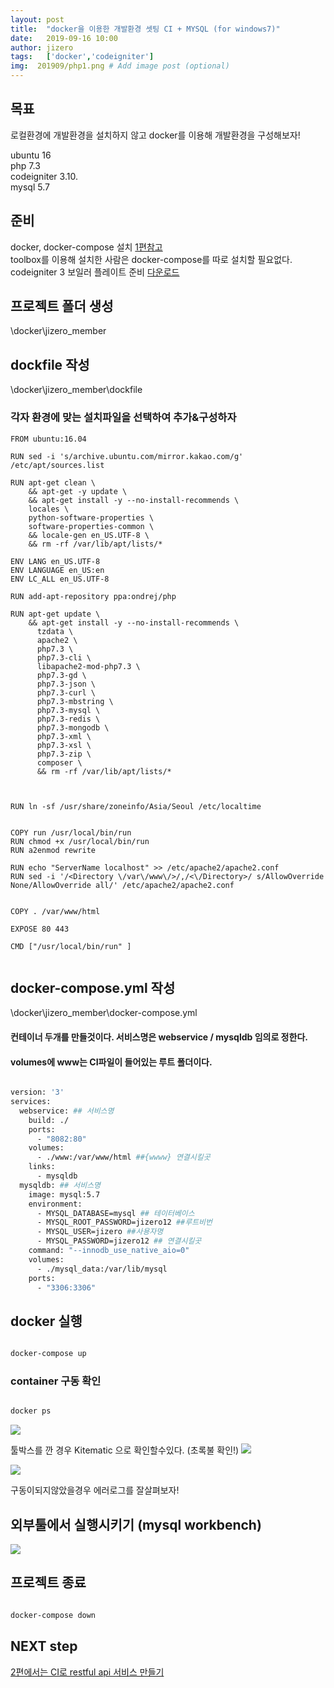 ```yaml
---
layout: post
title:  "docker을 이용한 개발환경 셋팅 CI + MYSQL (for windows7)"
date:   2019-09-16 10:00
author: jizero
tags:	['docker','codeigniter']
img:  201909/php1.png # Add image post (optional)
---
```


## 목표
로컬환경에 개발환경을 설치하지 않고 docker를 이용해 개발환경을 구성해보자!

ubuntu 16<br /> 
php 7.3<br />
codeigniter 3.10.<br />
mysql 5.7<br />


## 준비
docker, docker-compose 설치 [1편참고](/docker/) <br />
toolbox를 이용해 설치한 사람은  docker-compose를 따로 설치할 필요없다. <br />
codeigniter 3 보일러 플레이트 준비 [다운로드](https://codeigniter.com/download)

## 프로젝트 폴더 생성
\docker\jizero_member


## dockfile 작성
\docker\jizero_member\dockfile

### 각자 환경에 맞는 설치파일을 선택하여 추가&구성하자

```
FROM ubuntu:16.04

RUN sed -i 's/archive.ubuntu.com/mirror.kakao.com/g' /etc/apt/sources.list

RUN apt-get clean \
    && apt-get -y update \
    && apt-get install -y --no-install-recommends \
    locales \
    python-software-properties \
    software-properties-common \
    && locale-gen en_US.UTF-8 \
    && rm -rf /var/lib/apt/lists/*

ENV LANG en_US.UTF-8
ENV LANGUAGE en_US:en
ENV LC_ALL en_US.UTF-8

RUN add-apt-repository ppa:ondrej/php

RUN apt-get update \
    && apt-get install -y --no-install-recommends \
      tzdata \
      apache2 \
      php7.3 \
      php7.3-cli \
      libapache2-mod-php7.3 \
      php7.3-gd \
      php7.3-json \
      php7.3-curl \
      php7.3-mbstring \
      php7.3-mysql \
      php7.3-redis \
      php7.3-mongodb \
      php7.3-xml \
      php7.3-xsl \
      php7.3-zip \
      composer \
      && rm -rf /var/lib/apt/lists/*



RUN ln -sf /usr/share/zoneinfo/Asia/Seoul /etc/localtime


COPY run /usr/local/bin/run
RUN chmod +x /usr/local/bin/run
RUN a2enmod rewrite

RUN echo "ServerName localhost" >> /etc/apache2/apache2.conf
RUN sed -i '/<Directory \/var\/www\/>/,/<\/Directory>/ s/AllowOverride None/AllowOverride all/' /etc/apache2/apache2.conf


COPY . /var/www/html

EXPOSE 80 443

CMD ["/usr/local/bin/run" ]


```


## docker-compose.yml 작성
\docker\jizero_member\docker-compose.yml

#### 컨테이너 두개를 만들것이다.  서비스명은 webservice /  mysqldb 임의로 정한다.

#### volumes에  www는 CI파일이 들어있는 루트 폴더이다.

```bash

version: '3'
services:
  webservice: ## 서비스명
    build: ./
    ports:
      - "8082:80"
    volumes:
      - ./www:/var/www/html ##{wwww} 연결시킬곳
    links:
      - mysqldb
  mysqldb: ## 서비스명
    image: mysql:5.7
    environment:
      - MYSQL_DATABASE=mysql ## 테이터베이스
      - MYSQL_ROOT_PASSWORD=jizero12 ##루트비번
      - MYSQL_USER=jizero ##사용자명
      - MYSQL_PASSWORD=jizero12 ## 연결시킬곳
    command: "--innodb_use_native_aio=0"
    volumes:
      - ./mysql_data:/var/lib/mysql
    ports:
      - "3306:3306"

```

## docker 실행 
```bash

docker-compose up

```


### container 구동 확인
```bash

docker ps

```
<img src="/assets/img/201909/php0.png" style="max-width:100%;">

툴박스를 깐 경우  Kitematic 으로 확인할수있다.
(초록불 확인!)
<img src="/assets/img/201909/php1.png" style="max-width:100%;">

<img src="/assets/img/201909/php2.png" style="max-width:100%;">


구동이되지않았을경우 에러로그를 잘살펴보자!

## 외부툴에서 실행시키기 (mysql workbench)

<img src="/assets/img/201909/php3.png" style="max-width:100%;">





## 프로젝트 종료

```bash

docker-compose down

```

## NEXT step
[2편에서는 CI로 restful api 서비스 만들기](/php_api/)